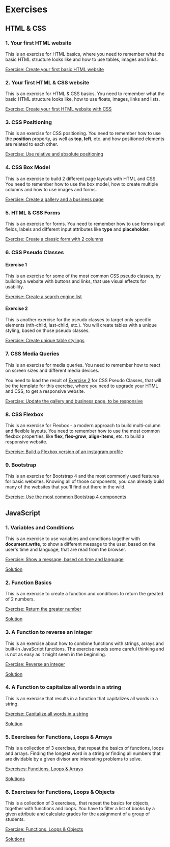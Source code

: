 # Exercises

## HTML & CSS

### 1. Your first HTML website

This is an exercise for HTML basics, where you need to remember what the basic HTML structure looks like and how to use tables, images and links.

[Exercise: Create your first basic HTML website](https://github.com/FBW-10/exercise-001-html-basics)

### 2. Your first HTML & CSS website

This is an exercise for HTML & CSS basics. You need to remember what the basic HTML structure looks like, how to use floats, images, links and lists.

[Exercise: Create your first HTML website with CSS](https://github.com/FBW-10/exercise-002-css-basics)

### 3. CSS Positioning

This is an exercise for CSS positioning. You need to remember how to use the **position** property, as well as **top**, **left**, etc. and how positioned elements are related to each other.

[Exercise: Use relative and absolute positioning](https://github.com/FBW-10/exercise-003-css-positioning)

### 4. CSS Box Model

This is an exercise to build 2 different page layouts with HTML and CSS. You need to remember how to use the box model, how to create multiple columns and how to use images and forms.

[Exercise: Create a gallery and a business page](https://github.com/FBW-10/exercise-004-css-box-model)

### 5. HTML & CSS Forms

This is an exercise for forms. You need to remember how to use forms input fields, labels and different input attributes like **type** and **placeholder**.

[Exercise: Create a classic form with 2 columns](https://github.com/FBW-10/exercise-005-forms)

### 6. CSS Pseudo Classes

#### Exercise 1

This is an exercise for some of the most common CSS pseudo classes, by building a website with buttons and links, that use visual effects for usability.

[Exercise: Create a search engine list](https://github.com/FBW-10/exercise-006-css-pseudo-classes)

#### Exercise 2

This is another exercise for the pseudo classes to target only specific elements (nth-child, last-child, etc.). You will create tables with a unique styling, based on those pseudo classes.

[Exercise: Create unique table stylings](https://github.com/FBW-10/exercise-007-css-pseudo-classes)

### 7. CSS Media Queries

This is an exercise for media queries. You need to remember how to react on screen sizes and different media devices.

You need to load the result of [Exercise 2](#exercise-2) for CSS Pseudo Classes, that will be the template for this exercise, where you need to upgrade your HTML and CSS, to get a responsive website.

[Exercise: Update the gallery and business page, to be responsive](https://github.com/FBW-10/exercise-008-css-media-queries)

### 8. CSS Flexbox

This is an exercise for Flexbox - a modern approach to build multi-column and flexible layouts. You need to remember how to use the most common flexbox properties, like **flex**, **flex-grow**, **align-items**, etc. to build a responsive website.

[Exercise: Build a Flexbox version of an instagram profile](https://github.com/FBW-10/exercise-009-css-flexbox)

### 9. Bootstrap

This is an exercise for Bootstrap 4 and the most commonly used features for basic websites. Knowing all of those components, you can already build many of the websites that you'll find out there in the wild.

[Exercise: Use the most common Bootstrap 4 components](https://github.com/FBW-10/exercise-010-bootstrap)

## JavaScript

### 1. Variables and Conditions

This is an exercise to use variables and conditions together with **document.write**, to show a different message to the user, based on the user's time and language, that are read from the browser.

[Exercise: Show a message, based on time and language](https://codepen.io/noreading/pen/PdrrKq?editors=0010)

[Solution](https://codepen.io/noreading/pen/BOggqL?editors=0010)

### 2. Function Basics

This is an exercise to create a function and conditions to return the greated of 2 numbers.

[Exercise: Return the greater number](https://codepen.io/noreading/pen/WgqqqZ?editors=0012)

[Solution](https://codepen.io/noreading/pen/XPLLwy/?editors=0012)

### 3. A Function to reverse an integer

This is an exercise about how to combine functions with strings, arrays and built-in JavaScript functions. The exercise needs some careful thinking and is not as easy as it might seem in the beginning.

[Exercise: Reverse an integer](https://codepen.io/noreading/pen/oPrKBj?editors=0012)

[Solution](https://codepen.io/noreading/pen/gdNVRR?editors=0012)

### 4. A Function to capitalize all words in a string

This is an exercise that results in a function that capitalizes all words in a string.

[Exercise: Capitalize all words in a string](https://codepen.io/noreading/pen/oPrKqL?editors=0012)

[Solution](https://codepen.io/noreading/pen/pOXMVq?editors=0012)

### 5. Exercises for Functions, Loops & Arrays

This is a collection of 3 exercises, that repeat the basics of functions, loops and arrays. Finding the longest word in a string or finding all numbers that are dividable by a given divisor are interesting problems to solve.

[Exercises: Functions, Loops & Arrays](https://codepen.io/noreading/pen/jvoBOe?editors=0012)

[Solutions](https://codepen.io/noreading/pen/bxyRNB?editors=0012)

### 6. Exercises for Functions, Loops & Objects

This is a collection of 3 exercises,. that repeat the basics for objects, together with functions and loops. You have to filter a list of books by a given attribute and calculate grades for the assignment of a group of students.

[Exercise: Functions, Loops & Objects](https://codepen.io/noreading/pen/pOXRYV?editors=0012)

[Solutions](https://codepen.io/noreading/pen/xaoqeE?editors=0012)